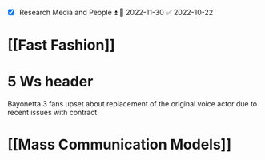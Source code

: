 - [x] Research Media and People ⏫ 📅 2022-11-30 ✅ 2022-10-22
# [[Fast Fashion]]

# 5 Ws header
Bayonetta 3 fans upset about replacement of the original voice actor due to recent issues with contract

# [[Mass Communication Models]]